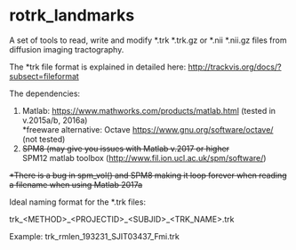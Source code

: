 # rotrk_landmarks
A set of tools to read, write and modify *.trk *.trk.gz or *.nii  *.nii.gz files from diffusion imaging tractography. 




The *trk file format is explained in detailed here: 
http://trackvis.org/docs/?subsect=fileformat

The dependencies:
1. Matlab: https://www.mathworks.com/products/matlab.html (tested in v.2015a/b, 2016a) <br/>
   *freeware alternative: Octave https://www.gnu.org/software/octave/ (not tested) <br/>
2. <s>SPM8 (may give you issues with Matlab v.2017 or higher </s><br/> SPM12 matlab toolbox (http://www.fil.ion.ucl.ac.uk/spm/software/)<br>


<s> *There is a bug in spm_vol() and SPM8 making it loop forever when reading a filename when using Matlab 2017a </s>


Ideal naming format for the *.trk files:

trk_\<METHOD>\_\<PROJECTID>\_\<SUBJID>\_\<TRK_NAME>.trk

Example: 
    trk_rmlen_193231_SJIT03437_Fmi.trk




